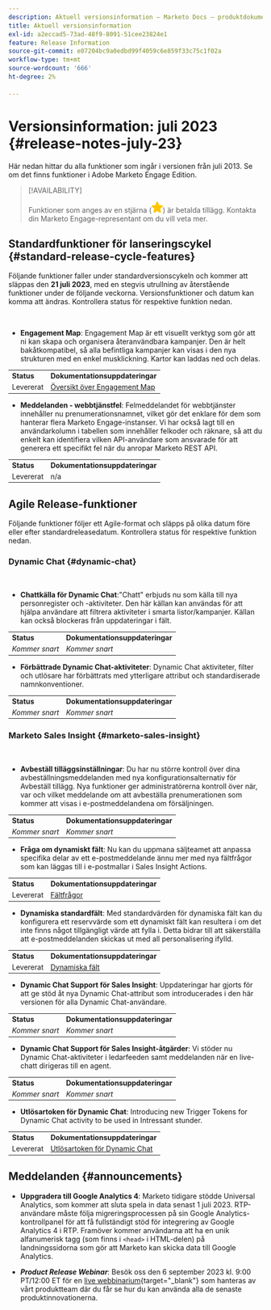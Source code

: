 ```yaml
---
description: Aktuell versionsinformation – Marketo Docs – produktdokumentation
title: Aktuell versionsinformation
exl-id: a2eccad5-73ad-48f9-8091-51cee23824e1
feature: Release Information
source-git-commit: e07204bc9a0edbd99f4059c6e859f33c75c1f02a
workflow-type: tm+mt
source-wordcount: '666'
ht-degree: 2%

---
```


# Versionsinformation: juli 2023 {#release-notes-july-23}

Här nedan hittar du alla funktioner som ingår i versionen från juli 2013. Se om det finns funktioner i Adobe Marketo Engage Edition.

>[!AVAILABILITY]
>
>Funktioner som anges av en stjärna (![stjärna](assets/yellow-star.png)) är betalda tillägg. Kontakta din Marketo Engage-representant om du vill veta mer.

## Standardfunktioner för lanseringscykel {#standard-release-cycle-features}

Följande funktioner faller under standardversionscykeln och kommer att släppas den **21 juli 2023**, med en stegvis utrullning av återstående funktioner under de följande veckorna. Versionsfunktioner och datum kan komma att ändras. Kontrollera status för respektive funktion nedan.

</br>

* **Engagement Map**: Engagement Map är ett visuellt verktyg som gör att ni kan skapa och organisera återanvändbara kampanjer. Den är helt bakåtkompatibel, så alla befintliga kampanjer kan visas i den nya strukturen med en enkel musklickning. Kartor kan laddas ned och delas.

<table> 
  <tr> 
   <td><b>Status</b></td>
   <td><b>Dokumentationsuppdateringar</b></td>
  </tr>
  <tr> 
   <td>Levererat</td>
   <td><a href="/help/marketo/product-docs/core-marketo-concepts/engagement-map/engagement-map-overview.md" target="_blank">Översikt över Engagement Map</a></td>
  </tr>
  </tbody>
</table>

* **Meddelanden - webbtjänstfel**: Felmeddelandet för webbtjänster innehåller nu prenumerationsnamnet, vilket gör det enklare för dem som hanterar flera Marketo Engage-instanser. Vi har också lagt till en användarkolumn i tabellen som innehåller felkoder och räknare, så att du enkelt kan identifiera vilken API-användare som ansvarade för att generera ett specifikt fel när du anropar Marketo REST API.

<table> 
  <tr> 
   <td><b>Status</b></td>
   <td><b>Dokumentationsuppdateringar</b></td>
  </tr>
  <tr> 
   <td>Levererat</td>
   <td>n/a</td>
  </tr>
  </tbody>
</table>

## Agile Release-funktioner

Följande funktioner följer ett Agile-format och släpps på olika datum före eller efter standardreleasedatum. Kontrollera status för respektive funktion nedan.

### Dynamic Chat {#dynamic-chat}

</br>

* **Chattkälla för Dynamic Chat**:&quot;Chatt&quot; erbjuds nu som källa till nya personregister och -aktiviteter. Den här källan kan användas för att hjälpa användare att filtrera aktiviteter i smarta listor/kampanjer. Källan kan också blockeras från uppdateringar i fält.

<table> 
  <tr> 
   <td><b>Status</b></td>
   <td><b>Dokumentationsuppdateringar</b></td>
  </tr>
  <tr> 
   <td><i>Kommer snart</i></td>
   <td><i>Kommer snart</i></td>
  </tr>
  </tbody>
</table>

* **Förbättrade Dynamic Chat-aktiviteter**: Dynamic Chat aktiviteter, filter och utlösare har förbättrats med ytterligare attribut och standardiserade namnkonventioner.

<table> 
  <tr> 
   <td><b>Status</b></td>
   <td><b>Dokumentationsuppdateringar</b></td>
  </tr>
  <tr> 
   <td><i>Kommer snart</i></td>
   <td><i>Kommer snart</i></td>
  </tr>
  </tbody>
</table>

### Marketo Sales Insight {#marketo-sales-insight}

</br>

* **Avbeställ tilläggsinställningar**: Du har nu större kontroll över dina avbeställningsmeddelanden med nya konfigurationsalternativ för Avbeställ tillägg. Nya funktioner ger administratörerna kontroll över när, var och vilket meddelande om att avbeställa prenumerationen som kommer att visas i e-postmeddelandena om försäljningen.

<table> 
  <tr> 
   <td><b>Status</b></td>
   <td><b>Dokumentationsuppdateringar</b></td>
  </tr>
  <tr> 
   <td><i>Kommer snart</i></td>
   <td><i>Kommer snart</i></td>
  </tr>
  </tbody>
</table>

* **Fråga om dynamiskt fält**: Nu kan du uppmana säljteamet att anpassa specifika delar av ett e-postmeddelande ännu mer med nya fältfrågor som kan läggas till i e-postmallar i Sales Insight Actions.

<table> 
  <tr> 
   <td><b>Status</b></td>
   <td><b>Dokumentationsuppdateringar</b></td>
  </tr>
  <tr> 
   <td>Levererat</td>
   <td><a href="/help/marketo/product-docs/marketo-sales-insight/actions/templates/field-prompts.md" target="_blank">Fältfrågor</a></td>
  </tr>
  </tbody>
</table>

* **Dynamiska standardfält**: Med standardvärden för dynamiska fält kan du konfigurera ett reservvärde som ett dynamiskt fält kan resultera i om det inte finns något tillgängligt värde att fylla i. Detta bidrar till att säkerställa att e-postmeddelanden skickas ut med all personalisering ifylld.

<table> 
  <tr> 
   <td><b>Status</b></td>
   <td><b>Dokumentationsuppdateringar</b></td>
  </tr>
  <tr> 
   <td>Levererat</td>
   <td><a href="/help/marketo/product-docs/marketo-sales-insight/actions/templates/dynamic-fields.md" target="_blank">Dynamiska fält</a></td>
  </tr>
  </tbody>
</table>

* **Dynamic Chat Support för Sales Insight**: Uppdateringar har gjorts för att ge stöd åt nya Dynamic Chat-attribut som introducerades i den här versionen för alla Dynamic Chat-användare.

<table> 
  <tr> 
   <td><b>Status</b></td>
   <td><b>Dokumentationsuppdateringar</b></td>
  </tr>
  <tr> 
   <td><i>Kommer snart</i></td>
   <td><i>Kommer snart</i></td>
  </tr>
  </tbody>
</table>

* **Dynamic Chat Support för Sales Insight-åtgärder**: Vi stöder nu Dynamic Chat-aktiviteter i ledarfeeden samt meddelanden när en live-chatt dirigeras till en agent.

<table> 
  <tr> 
   <td><b>Status</b></td>
   <td><b>Dokumentationsuppdateringar</b></td>
  </tr>
  <tr> 
   <td><i>Kommer snart</i></td>
   <td><i>Kommer snart</i></td>
  </tr>
  </tbody>
</table>

* **Utlösartoken för Dynamic Chat**: Introducing new Trigger Tokens for Dynamic Chat activity to be used in Intressant stunder.

<table> 
  <tr> 
   <td><b>Status</b></td>
   <td><b>Dokumentationsuppdateringar</b></td>
  </tr>
  <tr> 
   <td>Levererat</td>
   <td><a href="/help/marketo/product-docs/marketo-sales-insight/msi-for-salesforce/features/tabs-in-the-msi-panel/interesting-moments/trigger-tokens-for-interesting-moments.md" target="_blank">Utlösartoken för Dynamic Chat</a></td>
  </tr>
  </tbody>
</table>

## Meddelanden {#announcements}

* **Uppgradera till Google Analytics 4**: Marketo tidigare stödde Universal Analytics, som kommer att sluta spela in data senast 1 juli 2023. RTP-användare måste följa migreringsprocessen på sin Google Analytics-kontrollpanel för att få fullständigt stöd för integrering av Google Analytics 4 i RTP. Framöver kommer användarna att ha en unik alfanumerisk tagg (som finns i `<head>` i HTML-delen) på landningssidorna som gör att Marketo kan skicka data till Google Analytics.

* **_Product Release Webinar_**: Besök oss den 6 september 2023 kl. 9:00 PT/12:00 ET för en [live webbinarium](https://engage.marketo.com/2023_July_September_Release_Webinar_RegistrationPage.html){target="_blank"} som hanteras av vårt produktteam där du får se hur du kan använda alla de senaste produktinnovationerna.
